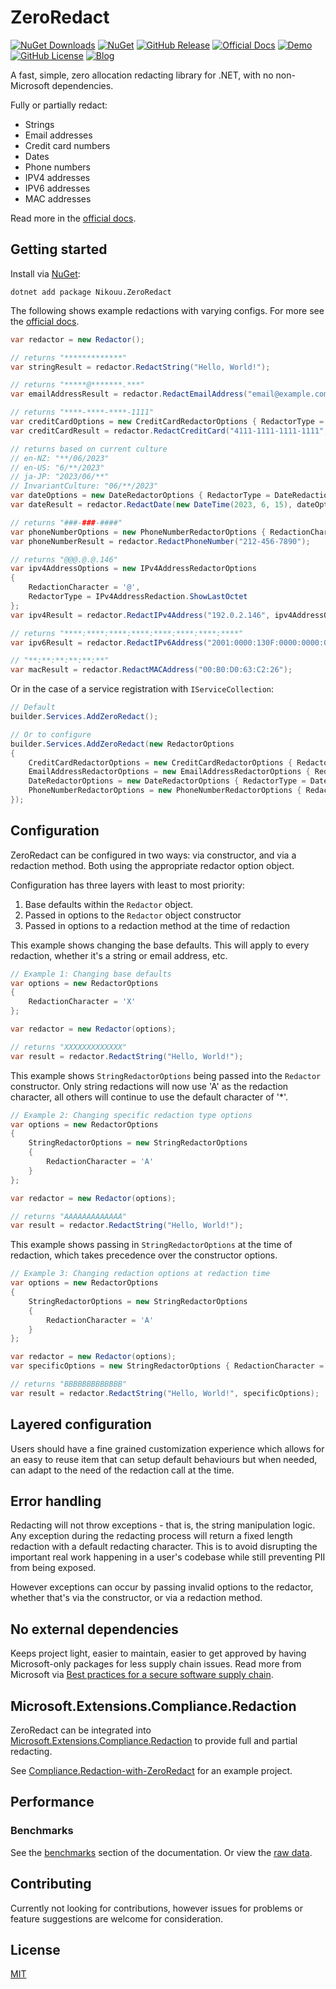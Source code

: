 # ZeroRedact

[![NuGet Downloads](https://img.shields.io/nuget/dt/Nikouu.ZeroRedact)](https://www.nuget.org/packages/Nikouu.ZeroRedact)
[![NuGet](https://img.shields.io/nuget/v/Nikouu.ZeroRedact)](https://www.nuget.org/packages/Nikouu.ZeroRedact)
[![GitHub Release](https://img.shields.io/github/v/release/nikouu/zeroredact)](https://github.com/nikouu/ZeroRedact/releases)
[![Official Docs](https://img.shields.io/badge/Official_Docs-blue?logo=gitbook)](https://nikouu.github.io/ZeroRedact/)
[![Demo](https://img.shields.io/badge/Demo-dd2257)](https://nikouu.github.io/ZeroRedact/demo/)
[![GitHub License](https://img.shields.io/github/license/nikouu/zeroredact)](https://github.com/nikouu/ZeroRedact/blob/main/LICENSE)
[![Blog](https://img.shields.io/badge/blog-nikouusitalo.com-8A2BE2)](https://www.nikouusitalo.com/)

A fast, simple, zero allocation redacting library for .NET, with no non-Microsoft dependencies.

Fully or partially redact:
- Strings
- Email addresses
- Credit card numbers
- Dates
- Phone numbers
- IPV4 addresses
- IPV6 addresses
- MAC addresses

Read more in the [official docs](https://nikouu.github.io/ZeroRedact/).

## Getting started

Install via [NuGet](https://www.nuget.org/packages/Nikouu.ZeroRedact/):
```
dotnet add package Nikouu.ZeroRedact
```

The following shows example redactions with varying configs. For more see the [official docs](https://nikouu.github.io/ZeroRedact/).

```csharp
var redactor = new Redactor();

// returns "*************"
var stringResult = redactor.RedactString("Hello, World!");

// returns "*****@*******.***"
var emailAddressResult = redactor.RedactEmailAddress("email@example.com");

// returns "****-****-****-1111"
var creditCardOptions = new CreditCardRedactorOptions { RedactorType = CreditCardRedaction.ShowLastFour };
var creditCardResult = redactor.RedactCreditCard("4111-1111-1111-1111", creditCardOptions);

// returns based on current culture
// en-NZ: "**/06/2023"
// en-US: "6/**/2023"
// ja-JP: "2023/06/**"
// InvariantCulture: "06/**/2023"
var dateOptions = new DateRedactorOptions { RedactorType = DateRedaction.Day };
var dateResult = redactor.RedactDate(new DateTime(2023, 6, 15), dateOptions);

// returns "###-###-####"
var phoneNumberOptions = new PhoneNumberRedactorOptions { RedactionCharacter = '#' };
var phoneNumberResult = redactor.RedactPhoneNumber("212-456-7890");

// returns "@@@.@.@.146"
var ipv4AddressOptions = new IPv4AddressRedactorOptions
{
    RedactionCharacter = '@',
    RedactorType = IPv4AddressRedaction.ShowLastOctet
};
var ipv4Result = redactor.RedactIPv4Address("192.0.2.146", ipv4AddressOptions);

// returns "****:****:****:****:****:****:****:****"
var ipv6Result = redactor.RedactIPv6Address("2001:0000:130F:0000:0000:09C0:876A:130B");

// "**:**:**:**:**:**"
var macResult = redactor.RedactMACAddress("00:B0:D0:63:C2:26");
```

Or in the case of a service registration with `IServiceCollection`:

```csharp
// Default
builder.Services.AddZeroRedact();

// Or to configure
builder.Services.AddZeroRedact(new RedactorOptions
{
    CreditCardRedactorOptions = new CreditCardRedactorOptions { RedactorType = CreditCardRedaction.ShowLastFour },
    EmailAddressRedactorOptions = new EmailAddressRedactorOptions { RedactorType = EmailAddressRedaction.ShowFirstCharacters },
    DateRedactorOptions = new DateRedactorOptions { RedactorType = DateRedaction.Day },
    PhoneNumberRedactorOptions = new PhoneNumberRedactorOptions { RedactorType = PhoneNumberRedaction.ShowLastFour }
});
```

## Configuration

ZeroRedact can be configured in two ways: via constructor, and via a redaction method. Both using the appropriate redactor option object.

Configuration has three layers with least to most priority:
1. Base defaults within the `Redactor` object.
2. Passed in options to the `Redactor` object constructor
3. Passed in options to a redaction method at the time of redaction

This example shows changing the base defaults. This will apply to every redaction, whether it's a string or email address, etc.

```csharp
// Example 1: Changing base defaults
var options = new RedactorOptions
{
    RedactionCharacter = 'X'
};

var redactor = new Redactor(options);

// returns "XXXXXXXXXXXXX"
var result = redactor.RedactString("Hello, World!");
```

This example shows `StringRedactorOptions` being passed into the `Redactor` constructor. Only string redactions will now use 'A' as the redaction character, all others will continue to use the default character of '*'.
```csharp
// Example 2: Changing specific redaction type options
var options = new RedactorOptions
{
    StringRedactorOptions = new StringRedactorOptions
    {
        RedactionCharacter = 'A'
    }
};

var redactor = new Redactor(options);

// returns "AAAAAAAAAAAAA"
var result = redactor.RedactString("Hello, World!");
```

This example shows passing in `StringRedactorOptions` at the time of redaction, which takes precedence over the constructor options.
```csharp
// Example 3: Changing redaction options at redaction time
var options = new RedactorOptions
{
    StringRedactorOptions = new StringRedactorOptions
    {
        RedactionCharacter = 'A'
    }
};

var redactor = new Redactor(options);
var specificOptions = new StringRedactorOptions { RedactionCharacter = 'B' };

// returns "BBBBBBBBBBBBB"
var result = redactor.RedactString("Hello, World!", specificOptions);
```

## Layered configuration

Users should have a fine grained customization experience which allows for an easy to reuse item that can setup default behaviours but when needed, can adapt to the need of the redaction call at the time.

## Error handling

Redacting will not throw exceptions - that is, the string manipulation logic. Any exception during the redacting process will return a fixed length redaction with a default redacting character. This is to avoid disrupting the important real work happening in a user's codebase while still preventing PII from being exposed.

However exceptions can occur by passing invalid options to the redactor, whether that's via the constructor, or via a redaction method.

## No external dependencies

Keeps project light, easier to maintain, easier to get approved by having Microsoft-only packages for less supply chain issues. Read more from Microsoft via [Best practices for a secure software supply chain](https://learn.microsoft.com/en-us/nuget/concepts/security-best-practices).

## Microsoft.Extensions.Compliance.Redaction

ZeroRedact can be integrated into [Microsoft.Extensions.Compliance.Redaction](https://learn.microsoft.com/en-us/dotnet/api/microsoft.extensions.compliance.redaction) to provide full and partial redacting. 

See [Compliance.Redaction-with-ZeroRedact](https://github.com/nikouu/Compliance.Redaction-with-ZeroRedact) for an example project.

## Performance

### Benchmarks

See the [benchmarks](https://nikouu.github.io/ZeroRedact/benchmarks/index.html) section of the documentation. Or view the [raw data](benchmarks).

## Contributing

Currently not looking for contributions, however issues for problems or feature suggestions are welcome for consideration.

## License

[MIT](LICENSE)
